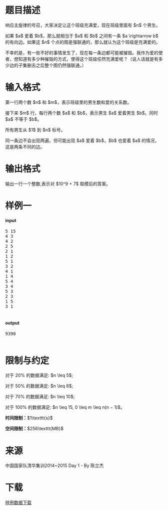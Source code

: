 # 题目描述

<p>响应主旋律的号召，大家决定让这个班级充满爱，现在班级里面有 $n$ 个男生。</p>
<p>如果 $a$ 爱着 $b$，那么就相当于 $a$ 和 $b$ 之间有一条 $a \rightarrow b$ 的有向边。如果这 $n$ 个点的图是强联通的，那么就认为这个班级是充满爱的。</p>
<p>不幸的是，有一些不好的事情发生了，现在每一条边都可能被摧毁。我作为爱的使者，想知道有多少种摧毁的方式，使得这个班级任然充满爱呢？（说人话就是有多少边的子集删去之后整个图仍然强联通。）</p>

# 输入格式


<p>第一行两个数 $n$ 和 $m$，表示班级里的男生数和爱的关系数。</p>
<p>接下来 $m$ 行，每行两个数 $a$ 和 $b$，表示男生 $a$ 爱着男生 $b$。同时 $a$ 不等于 $b$。</p>
<p>所有男生从 $1$ 到 $n$ 标号。</p>
<p>同一条边不会出现两遍，但可能出现 $a$ 爱着 $b$，$b$ 也爱着 $a$ 的情况，这是两条不同的边。</p>

# 输出格式


<p>输出一行一个整数,表示对 $10^9 + 7$ 取模后的答案。</p>

# 样例一


<h4>input</h4>
<pre>5 15
4 3
4 2
2 5
2 1
1 2
5 1
3 2
4 1
1 4
5 4
3 4
5 3
2 3
1 5
3 1

</pre>

<h4>output</h4>
<pre>9390

</pre>


# 限制与约定


<p>对于 20% 的数据满足: $n \leq 5$;</p>
<p>对于 50% 的数据满足: $n \leq 8$;</p>
<p>对于 70% 的数据满足: $n \leq 10$;</p>
<p>对于 100% 的数据满足: $n \leq 15, 0 \leq m \leq n(n − 1)$。</p>
<p><strong>时间限制：</strong>$1\texttt{s}$</p>
<p><strong>空间限制：</strong>$256\texttt{MB}$</p>

# 来源


<p>中国国家队清华集训2014~2015 Day 1 - By 陈立杰</p>

# 下载


<p><a href="/download.php?type=problem&amp;id=37">样例数据下载</a></p>
